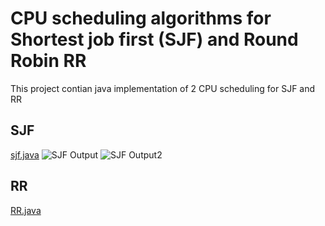# CPU scheduling algorithms for Shortest job first (SJF) and Round Robin RR
This project contian java implementation of 2 CPU scheduling for SJF and RR
## SJF
<a href= "https://github.com/mohamedelsayed112/Assignment/blob/main/SJF/src/com/company/Main.java">sjf.java</a>
![SJF Output](https://user-images.githubusercontent.com/128168258/225961801-bfe7d7cd-3a22-4227-95ec-967b444b2289.png)
![SJF Output2](https://user-images.githubusercontent.com/128168258/225962119-78626f68-92d1-4258-a93b-5b9d02bbc247.png)
## RR
<a href="https://github.com/mohamedelsayed112/Assignment/blob/main/RR/src/com/company/Main.java">RR.java</a>
